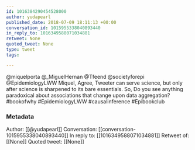```yaml
---
id: 1016384290454528000
author: yudapearl
published_date: 2018-07-09 18:11:13 +00:00
conversation_id: 1015955338040893440
in_reply_to: 1016349588071034881
retweet: None
quoted_tweet: None
type: tweet
tags:

---
```


@miquelporta @_MiguelHernan @Tfeend @societyforepi @EpidemiologyLWW Miquel, Agree, Tweeter can serve science, but only after science is sharpened to its bare essentials. So,  Do you see anything paradoxical about associations that change upon data aggregation? #bookofwhy #EpidemiologyLWW #causalinference
#Epibookclub

### Metadata

Author: [[@yudapearl]]
Conversation: [[conversation-1015955338040893440]]
In reply to: [[1016349588071034881]]
Retweet of: [[None]]
Quoted tweet: [[None]]
